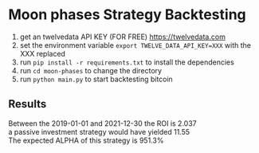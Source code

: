 # Moon phases Strategy Backtesting

1. get an twelvedata API KEY (FOR FREE) https://twelvedata.com
2. set the environment variable `export TWELVE_DATA_API_KEY=XXX` with the XXX replaced
3. run `pip install -r requirements.txt` to install the dependencies
4. run `cd moon-phases` to change the directory
5. run `python main.py` to start backtesting bitcoin


## Results

Between the 2019-01-01 and 2021-12-30 the ROI is 2.037<br>
a passive investment strategy would have yielded 11.55<br>
The expected ALPHA of this strategy is 951.3%
